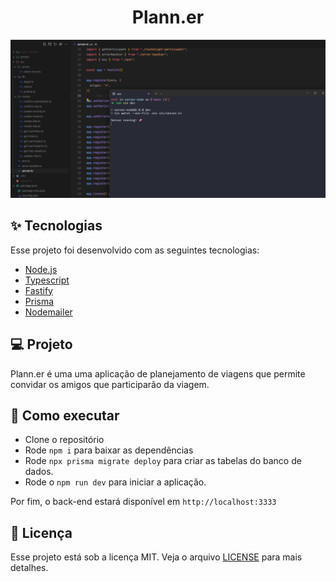 <h1 align="center">Plann.er</h1>

<p align="center">
  <img alt="Preview" src="./.github/preview.png">
</p>

## ✨ Tecnologias

Esse projeto foi desenvolvido com as seguintes tecnologias:

- [Node.js](https://nodejs.org/en/)
- [Typescript](https://www.typescriptlang.org/)
- [Fastify](https://fastify.dev/)
- [Prisma](https://www.prisma.io/)
- [Nodemailer](https://nodemailer.com/)

## 💻 Projeto

Plann.er é uma uma aplicação de planejamento de viagens que permite convidar os amigos que participarão da viagem.

## 🚀 Como executar

- Clone o repositório
- Rode `npm i` para baixar as dependências
- Rode `npx prisma migrate deploy` para criar as tabelas do banco de dados.
- Rode o `npm run dev` para iniciar a aplicação.

Por fim, o back-end estará disponível em `http://localhost:3333`

## 📄 Licença

Esse projeto está sob a licença MIT. Veja o arquivo [LICENSE](LICENSE.md) para mais detalhes.
